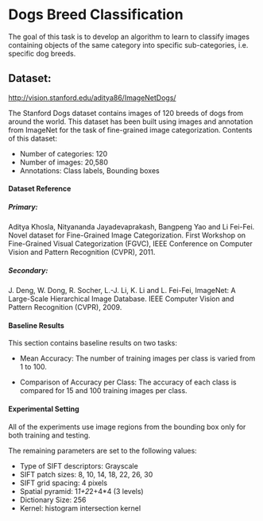 # Dogs Breed Classification

The goal of this task is to develop an algorithm to learn to classify images containing objects of the same category into specific sub-categories, i.e. specific dog breeds.

## Dataset:
http://vision.stanford.edu/aditya86/ImageNetDogs/

The Stanford Dogs dataset contains images of 120 breeds of dogs from around the world. This dataset has been built using images and annotation from ImageNet for the task of fine-grained image categorization. Contents of this dataset:

* Number of categories: 120
* Number of images: 20,580
* Annotations: Class labels, Bounding boxes

#### Dataset Reference

##### Primary:
  Aditya Khosla, Nityananda Jayadevaprakash, Bangpeng Yao and Li Fei-Fei. Novel dataset for Fine-Grained Image Categorization. First Workshop on Fine-Grained Visual Categorization (FGVC), IEEE Conference on Computer Vision and Pattern Recognition (CVPR), 2011.

##### Secondary:
  J. Deng, W. Dong, R. Socher, L.-J. Li, K. Li and L. Fei-Fei, ImageNet: A Large-Scale Hierarchical Image Database. IEEE Computer Vision and Pattern Recognition (CVPR), 2009.
  
#### Baseline Results
This section contains baseline results on two tasks:

* Mean Accuracy: The number of training images per class is varied from 1 to 100.

* Comparison of Accuracy per Class: The accuracy of each class is compared for 15 and 100 training images per class.

#### Experimental Setting
All of the experiments use image regions from the bounding box only for both training and testing.

The remaining parameters are set to the following values:

* Type of SIFT descriptors: Grayscale
* SIFT patch sizes: 8, 10, 14, 18, 22, 26, 30
* SIFT grid spacing: 4 pixels
* Spatial pyramid: 1*1+2*2+4*4 (3 levels)
* Dictionary Size: 256
* Kernel: histogram intersection kernel

